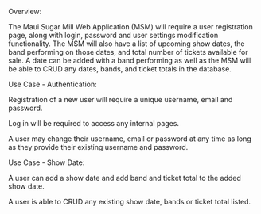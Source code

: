 Overview:

The Maui Sugar Mill Web Application (MSM) will require a user registration page, along with login, password and user settings modification functionality.  The MSM will also have a list of upcoming show dates, the band performing on those dates, and total number of tickets available for sale.  A date can be added with a band performing as well as the MSM will be able to CRUD any dates, bands, and ticket totals in the database.

Use Case - Authentication:

Registration of a new user will require a unique username, email and password.

Log in will be required to access any internal pages.

A user may change their username, email or password at any time as long as they provide their existing username and password.

Use Case - Show Date:

A user can add a show date and add band and ticket total to the added show date.

A user is able to CRUD any existing show date, bands or ticket total listed.
